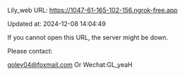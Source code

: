 Lily_web URL: https://1047-61-165-102-156.ngrok-free.app

Updated at: 2024-12-08 14:04:49

If you cannot open this URL, the server might be down.

Please contact: 

goley04@foxmail.com Or Wechat:GL_yeaH